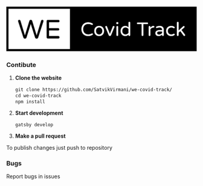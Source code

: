 ![Covid Track Logo](./logo.png)

### Contibute

1.  **Clone the website**

    ```shell
    git clone https://github.com/SatvikVirmani/we-covid-track/
    cd we-covid-track
    npm install
    ```
    
2.  **Start development**

    ```shell
    gatsby develop
    ```

3. **Make a pull request**

To publish changes just push to repository

### Bugs

Report bugs in issues 
